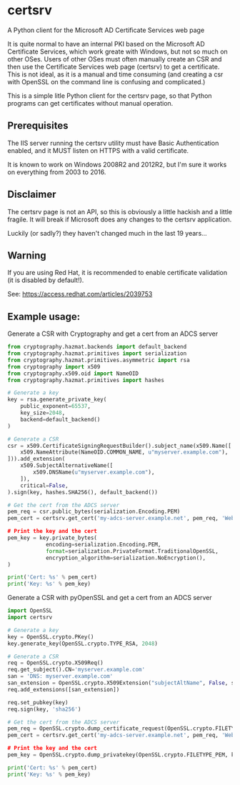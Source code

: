 certsrv
=====
A Python client for the Microsoft AD Certificate Services web page

It is quite normal to have an internal PKI based on the Microsoft AD Certificate Services, which work greate with Windows, but not so much on other OSes.
Users of other OSes must often manually create an CSR and then use the Certificate Services web page (certsrv) to get a certificate.
This is not ideal, as it is a manual and time consuming (and creating a csr with OpenSSL on the command line is confusing and complicated.)

This is a simple litle Python client for the certsrv page, so that Python programs can get certificates without manual operation.

## Prerequisites
The IIS server running the certsrv utility must have Basic Authentication enabled, and it MUST listen on HTTPS with a valid certificate.

It is known to work on Windows 2008R2 and 2012R2, but I'm sure it works on everything from 2003 to 2016.

## Disclaimer
The certsrv page is not an API, so this is obviously a little hackish and a little fragile. It will break if Microsoft does any changes to the certsrv application.

Luckily (or sadly?) they haven't changed much in the last 19 years...

## Warning
If you are using Red Hat, it is recommended to enable certificate validation (it is disabled by default!).

See: https://access.redhat.com/articles/2039753

## Example usage:
Generate a CSR with Cryptography and get a cert from an ADCS server
```python
from cryptography.hazmat.backends import default_backend
from cryptography.hazmat.primitives import serialization
from cryptography.hazmat.primitives.asymmetric import rsa
from cryptography import x509
from cryptography.x509.oid import NameOID
from cryptography.hazmat.primitives import hashes

# Generate a key
key = rsa.generate_private_key(
    public_exponent=65537,
    key_size=2048,
    backend=default_backend()
)

# Generate a CSR
csr = x509.CertificateSigningRequestBuilder().subject_name(x509.Name([
    x509.NameAttribute(NameOID.COMMON_NAME, u"myserver.example.com"),
])).add_extension(
    x509.SubjectAlternativeName([
        x509.DNSName(u"myserver.example.com"),
    ]),
    critical=False,
).sign(key, hashes.SHA256(), default_backend())

# Get the cert from the ADCS server
pem_req = csr.public_bytes(serialization.Encoding.PEM)
pem_cert = certsrv.get_cert('my-adcs-server.example.net', pem_req, 'WebServer', 'myUser, 'myPassword')

# Print the key and the cert
pem_key = key.private_bytes(
            encoding=serialization.Encoding.PEM,
            format=serialization.PrivateFormat.TraditionalOpenSSL,
            encryption_algorithm=serialization.NoEncryption(),
)

print('Cert: %s' % pem_cert)
print('Key: %s' % pem_key)

```
Generate a CSR with pyOpenSSL and get a cert from an ADCS server
```python
import OpenSSL
import certsrv

# Generate a key
key = OpenSSL.crypto.PKey()
key.generate_key(OpenSSL.crypto.TYPE_RSA, 2048)

# Generate a CSR
req = OpenSSL.crypto.X509Req()
req.get_subject().CN='myserver.example.com'
san = 'DNS: myserver.example.com'
san_extension = OpenSSL.crypto.X509Extension("subjectAltName", False, san)
req.add_extensions([san_extension])

req.set_pubkey(key)
req.sign(key, 'sha256')

# Get the cert from the ADCS server
pem_req = OpenSSL.crypto.dump_certificate_request(OpenSSL.crypto.FILETYPE_PEM, req)
pem_cert = certsrv.get_cert('my-adcs-server.example.net', pem_req, 'WebServer', 'myUser, 'myPassword')

# Print the key and the cert
pem_key = OpenSSL.crypto.dump_privatekey(OpenSSL.crypto.FILETYPE_PEM, key)

print('Cert: %s' % pem_cert)
print('Key: %s' % pem_key)
```